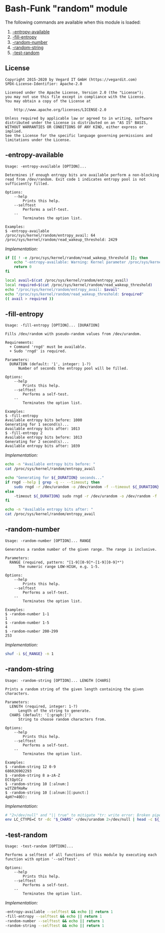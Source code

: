 # Bash-Funk "random" module

[//]: # (THIS FILE IS GENERATED BY BASH-FUNK GENERATOR)

The following commands are available when this module is loaded:

1. [-entropy-available](#-entropy-available)
1. [-fill-entropy](#-fill-entropy)
1. [-random-number](#-random-number)
1. [-random-string](#-random-string)
1. [-test-random](#-test-random)


## <a name="license"></a>License

```
Copyright 2015-2020 by Vegard IT GmbH (https://vegardit.com)
SPDX-License-Identifier: Apache-2.0

Licensed under the Apache License, Version 2.0 (the "License");
you may not use this file except in compliance with the License.
You may obtain a copy of the License at

    http://www.apache.org/licenses/LICENSE-2.0

Unless required by applicable law or agreed to in writing, software
distributed under the License is distributed on an "AS IS" BASIS,
WITHOUT WARRANTIES OR CONDITIONS OF ANY KIND, either express or implied.
See the License for the specific language governing permissions and
limitations under the License.
```


## <a name="-entropy-available"></a>-entropy-available

```
Usage: -entropy-available [OPTION]...

Determines if enough entropy bits are available perform a non-blocking read from /dev/random. Exit code 1 indicates entropy pool is not sufficiently filled.

Options:
    --help
        Prints this help.
    --selftest
        Performs a self-test.
    --
        Terminates the option list.

Examples:
$ -entropy-available
/proc/sys/kernel/random/entropy_avail: 64
/proc/sys/kernel/random/read_wakeup_threshold: 2429
```

*Implementation:*
```bash
if [[ ! -e /proc/sys/kernel/random/read_wakeup_threshold ]]; then
    echo "-entropy-available: Warning: Kernel parameter /proc/sys/kernel/random/read_wakeup_threshold is not present, assuming sufficient entropy is available."
    return 0
fi

local avail=$(cat /proc/sys/kernel/random/entropy_avail)
local required=$(cat /proc/sys/kernel/random/read_wakeup_threshold)
echo "/proc/sys/kernel/random/entropy_avail: $avail"
echo "/proc/sys/kernel/random/read_wakeup_threshold: $required"
(( avail > required ))
```


## <a name="-fill-entropy"></a>-fill-entropy

```
Usage: -fill-entropy [OPTION]... [DURATION]

Fills /dev/random with pseudo-random values from /dev/urandom.

Requirements:
  + Command 'rngd' must be available.
  + Sudo 'rngd' is required.

Parameters:
  DURATION (default: '1', integer: 1-?)
      Number of seconds the entropy pool will be filled.

Options:
    --help
        Prints this help.
    --selftest
        Performs a self-test.
    --
        Terminates the option list.

Examples:
$ -fill-entropy
Available entropy bits before: 1000
Generating for 1 second(s)...
Available entropy bits after: 1013
$ -fill-entropy 2
Available entropy bits before: 1013
Generating for 2 second(s)...
Available entropy bits after: 1039
```

*Implementation:*
```bash
echo -n "Available entropy bits before: "
cat /proc/sys/kernel/random/entropy_avail

echo "Generating for ${_DURATION} seconds..."
if rngd --help | grep -q -- --timeout; then
    sudo rngd -r /dev/urandom -o /dev/random -f --timeout ${_DURATION}
else
    -timeout ${_DURATION} sudo rngd -r /dev/urandom -o /dev/random -f
fi

echo -n "Available entropy bits after: "
cat /proc/sys/kernel/random/entropy_avail
```


## <a name="-random-number"></a>-random-number

```
Usage: -random-number [OPTION]... RANGE

Generates a random number of the given range. The range is inclusive.

Parameters:
  RANGE (required, pattern: "[1-9][0-9]*-[1-9][0-9]*")
      The numeric range LOW-HIGH, e.g. 1-5.

Options:
    --help
        Prints this help.
    --selftest
        Performs a self-test.
    --
        Terminates the option list.

Examples:
$ -random-number 1-1
1
$ -random-number 1-5
4
$ -random-number 200-299
253
```

*Implementation:*
```bash
shuf -i ${_RANGE} -n 1
```


## <a name="-random-string"></a>-random-string

```
Usage: -random-string [OPTION]... LENGTH [CHARS]

Prints a random string of the given length containing the given characters.

Parameters:
  LENGTH (required, integer: 1-?)
      Length of the string to generate.
  CHARS (default: '[:graph:]')
      String to choose random characters from.

Options:
    --help
        Prints this help.
    --selftest
        Performs a self-test.
    --
        Terminates the option list.

Examples:
$ -random-string 12 0-9
686026902293
$ -random-string 8 a-zA-Z
ECtQptCz
$ -random-string 10 [:alnum:]
w2TZ8fHaRw
$ -random-string 10 [:alnum:][:punct:]
4pH?+40D):
```

*Implementation:*
```bash
# "2>/dev/null" and "|| true" to mitigate "tr: write error: Broken pipe" on e.g. GitHub Actions
env LC_CTYPE=C tr -dc "$_CHARS" </dev/urandom 2>/dev/null | head -c ${_LENGTH} || true
```


## <a name="-test-random"></a>-test-random

```
Usage: -test-random [OPTION]...

Performs a selftest of all functions of this module by executing each function with option '--selftest'.

Options:
    --help
        Prints this help.
    --selftest
        Performs a self-test.
    --
        Terminates the option list.
```

*Implementation:*
```bash
-entropy-available --selftest && echo || return 1
-fill-entropy --selftest && echo || return 1
-random-number --selftest && echo || return 1
-random-string --selftest && echo || return 1
```
